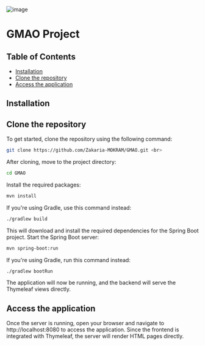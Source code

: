 ![image](https://github.com/user-attachments/assets/12d5b00e-39e1-4210-a36a-4b8db8be12dc)


# GMAO Project

## Table of Contents
- [Installation](#installation)
- [Clone the repository](#Clone_the_repository)
- [Access the application](#Access_the_application)

## Installation

## Clone the repository
To get started, clone the repository using the following command:
```bash
git clone https://github.com/Zakaria-MOKRAM/GMAO.git <br>
```
After cloning, move to the project directory:<br>
```bash
cd GMAO
```
Install the required packages:<br>
```bash
mvn install
```
If you're using Gradle, use this command instead:
```bash
./gradlew build
```
This will download and install the required dependencies for the Spring Boot project.
Start the Spring Boot server:
```bash
mvn spring-boot:run
```
If you're using Gradle, run this command instead:
```bash
./gradlew bootRun
```
The application will now be running, and the backend will serve the Thymeleaf views directly.
## Access the application
Once the server is running, open your browser and navigate to http://localhost:8080 to access the application. Since the frontend is integrated with Thymeleaf, the server will render HTML pages directly.

